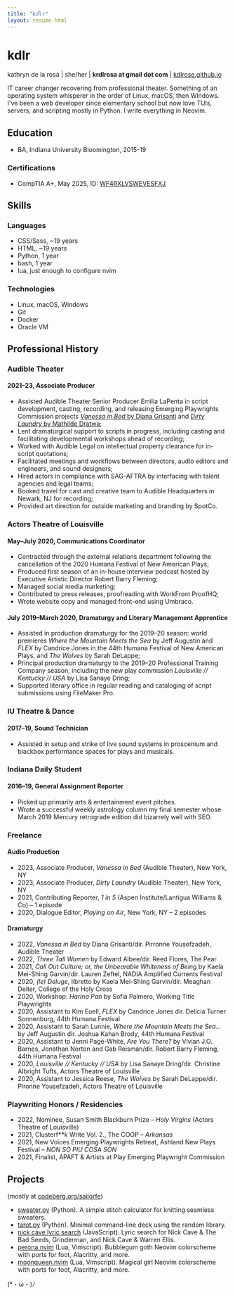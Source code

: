 ```yaml
---
title: "kdlr"
layout: resume.html
---
```

# kdlr
kathryn de la rosa | she/her | **krdlrosa at gmail dot com** | [kdlrose.github.io](https://kdlrose.github.io)

IT career changer recovering from professional theater. Something of an operating system whisperer in the order of Linux, macOS, then Windows. I've been a web developer since elementary school but now love TUIs, servers, and scripting mostly in Python. I write everything in Neovim.

## Education

- BA, Indiana University Bloomington, 2015-19

### Certifications
- CompTIA A+, May 2025, ID: [WF4RXLVSWEVESFXJ](https://verify.comptia.org)

## Skills

### Languages

- CSS/Sass, ~19 years
- HTML, ~19 years
- Python, 1 year
- bash, 1 year
- lua, just enough to configure nvim

### Technologies

- Linux, macOS, Windows
- Git
- Docker
- Oracle VM

## Professional History

### Audible Theater
#### 2021–23, Associate Producer
- Assisted Audible Theater Senior Producer Emilia LaPenta in script development, casting, recording, and releasing Emerging Playwrights Commission projects [*Vanessa in Bed* by Diana Grisanti](https://www.audible.com/pd/Vanessa-in-Bed-Audiobook/B0CJ5SZ78W) and [*Dirty Laundry* by Mathilde Dratwa](https://www.audible.com/pd/Dirty-Laundry-Audiobook/B0BY3H9BHP);
- Lent dramaturgical support to scripts in progress, including casting and facilitating developmental workshops ahead of recording;
- Worked with Audible Legal on intellectual property clearance for in-script quotations;
- Facilitated meetings and workflows between directors, audio editors and engineers, and sound designers;
- Hired actors in compliance with SAG-AFTRA by interfacing with talent agencies and legal teams;
- Booked travel for cast and creative team to Audible Headquarters in Newark, NJ for recording;
- Provided art direction for outside marketing and branding by SpotCo.

### Actors Theatre of Louisville
#### May–July 2020, Communications Coordinator
- Contracted through the external relations department following the cancellation of the 2020 Humana Festival of New American Plays;
- Produced first season of an in-house interview podcast hosted by Executive Artistic Director Robert Barry Fleming;
- Managed social media marketing;
- Contributed to press releases, proofreading with WorkFront ProofHQ;
- Wrote website copy and managed front-end using Umbraco.

#### July 2019–March 2020, Dramaturgy and Literary Management Apprentice
- Assisted in production dramaturgy for the 2019–20 season: world premieres *Where the Mountain Meets the Sea* by Jeff Augustin and *FLEX* by Candrice Jones in the 44th Humana Festival of New American Plays, and *The Wolves* by Sarah DeLappe;
- Principal production dramaturgy to the 2019–20 Professional Training Company season, including the new play commission *Louisville // Kentucky // USA* by Lisa Sanaye Dring;
- Supported literary office in regular reading and cataloging of script submissions using FileMaker Pro.

### IU Theatre & Dance
#### 2017–19, Sound Technician
- Assisted in setup and strike of live sound systems in proscenium and blackbox performance spaces for plays and musicals.

### Indiana Daily Student
#### 2016–19, General Assignment Reporter
- Picked up primarily arts & entertainment event pitches.
- Wrote a successful weekly astrology column my final semester whose March 2019 Mercury retrograde edition did bizarrely well with SEO.

### Freelance

#### Audio Production

- 2023,	Associate Producer, *Vanessa in Bed* (Audible Theater), New York, NY
- 2023,	Associate Producer, *Dirty Laundry* (Audible Theater), New York, NY
- 2021,	Contributing Reporter, *1 in 5* (Aspen Institute/Lantigua Williams & Co) – 1 episode
- 2020, Dialogue Editor, *Playing on Air*, New York, NY – 2 episodes

#### Dramaturgy

- 2022, *Vanessa in Bed* by Diana Grisanti/dir. Pirronne Yousefzadeh, Audible Theater
- 2022, *Three Tall Women* by Edward Albee/dir. Reed Flores, The Pear
- 2021,	*Call Out Culture; or, the Unbearable Whiteness of Being* by Kaela Mei-Shing Garvin/dir. Lauren Zeftel, NADIA Amplified Currents Festival
- 2020,	*(le) Deluge*, libretto by Kaela Mei-Shing Garvin/dir. Meaghan Deiter, College of the Holy Cross
- 2020,	Workshop: *Harina Pan* by Sofia Palmero, Working Title Playwrights
- 2020,	Assistant to Kim Euell, *FLEX* by Candrice Jones dir. Delicia Turner Sonnenburg, 44th Humana Festival
- 2020,	Assistant to Sarah Lunnie, *Where the Mountain Meets the Sea…* by Jeff Augustin dir. Joshua Kahan Brody, 44th Humana Festival
- 2020,	Assistant to Jenni Page-White, *Are You There?* by Vivian J.O. Barnes, Jonathan Norton and Gab Reisman/dir. Robert Barry Fleming, 44th Humana Festival
- 2020,	*Louisville // Kentucky // USA* by Lisa Sanaye Dring/dir. Christine Albright Tufts, Actors Theatre of Louisville
- 2020,	Assistant to Jessica Reese, *The Wolves* by Sarah DeLappe/dir. Pironne Yousefzadeh, Actors Theatre of Louisville

### Playwriting Honors / Residencies

- 2022,	Nominee, Susan Smith Blackburn Prize – *Holy Virgins* (Actors Theatre of Louisville)
- 2021,	Clusterf\*\*k Write Vol. 2., The COOP – *Arkansas*
- 2021,	New Voices Emerging Playwrights Retreat, Ashland New Plays Festival – *NON SO PIU COSA SON*
- 2021,	Finalist, APAFT & Artists at Play Emerging Playwright Commission

## Projects

(mostly at [codeberg.org/sailorfe](https://codeberg.org/sailorfe))

- [sweater.py](https://codeberg.org/sailorfe/sweater.py) (Python). A simple stitch calculator for knitting seamless sweaters.
- [tarot.py](https://codeberg.org/sailorfe/tarot.py) (Python). Minimal command-line deck using the random library.
- [nick cave lyric search](https://kdlrose.github.io/nick-cave) (JavaScript). Lyric search for Nick Cave & The Bad Seeds, Grinderman, and Nick Cave & Warren Ellis.
- [perona.nvim](https://codeberg.org/sailorfe/perona.nvim) (Lua, Vimscript). Bubblegum goth Neovim colorscheme with ports for foot, Alacritty, and more.
- [moonqueen.nvim](https://codeberg.org/sailorfe/moonqueen.nvim) (Lua, Vimscript). Magical girl Neovim colorscheme with ports for foot, Alacritty, and more.

(*・ω・)ﾉ

